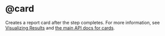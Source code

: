 # @card

Creates a report card after the step completes. For more information, see [Visualizing Results](/metaflow/visualizing-results) and [the main API docs for cards](/api/cards).

<!-- WARNING: THIS FILE WAS AUTOGENERATED! DO NOT EDIT! Instead, edit the notebook w/the location & name as this file. -->


<DocSection type="decorator" name="card" module="metaflow" show_import="True" heading_level="3" link="https://github.com/Netflix/metaflow/tree/master/metaflow/plugins/cards/card_decorator.py#L27">
<SigArgSection>
<SigArg name="..." />
</SigArgSection>
<Description summary="Creates a human-readable report, a Metaflow Card, after this step completes." extended_summary="Note that you may add multiple `@card` decorators in a step with different parameters." />
<ParamSection name="Parameters">
	<Parameter name="type" type="str, default: 'default'" desc="Card type." />
	<Parameter name="id" type="str, optional, default: None" desc="If multiple cards are present, use this id to identify this card." />
	<Parameter name="options" type="Dict[str, Any], default: {}" desc="Options passed to the card. The contents depend on the card type." />
	<Parameter name="timeout" type="int, default: 45" desc="Interrupt reporting if it takes more than this many seconds." />
</ParamSection>
</DocSection>

